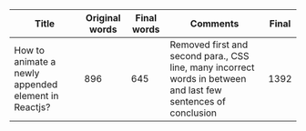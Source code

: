 | Title | Original words | Final words| Comments | Final | 
| --- | --- | --- | --- | --- |
| How to animate a newly appended element in Reactjs? | 896 | 645 | Removed first and second para., CSS line, many incorrect words in between and last few sentences of conclusion | 1392 |
